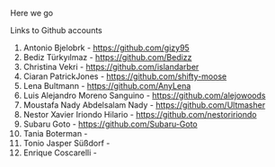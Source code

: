 Here we go

Links to Github accounts

1.	Antonio	Bjelobrk - https://github.com/gizy95
2.	Bediz	Türkyılmaz - https://github.com/Bedizz
3.	Christina	Vekri - https://github.com/islandarber
4.	Ciaran PatrickJones - https://github.com/shifty-moose
5.	Lena	Bultmann - https://github.com/AnyLena
6.	Luis Alejandro	Moreno Sanguino - https://github.com/alejowoods
7.	Moustafa Nady Abdelsalam	Nady - https://github.com/Ultmasher 
8.	Nestor Xavier	Iriondo Hilario - https://github.com/nestoririondo
9.	Subaru	Goto - https://github.com/Subaru-Goto
10.	Tania	Boterman - 
11.	Tonio Jasper	Süßdorf -
12.	Enrique Coscarelli - 
